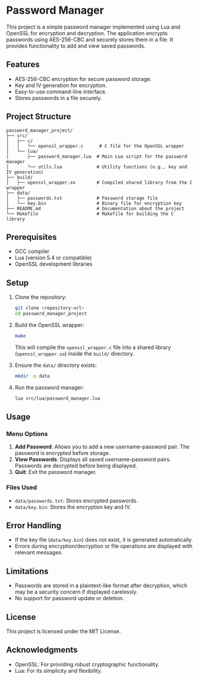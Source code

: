 # Password Manager

This project is a simple password manager implemented using Lua and OpenSSL for encryption and decryption. The application encrypts passwords using AES-256-CBC and securely stores them in a file. It provides functionality to add and view saved passwords.

## Features

- AES-256-CBC encryption for secure password storage.
- Key and IV generation for encryption.
- Easy-to-use command-line interface.
- Stores passwords in a file securely.

## Project Structure

```
password_manager_project/
├── src/
│   ├── c/
│   │   └── openssl_wrapper.c      # C file for the OpenSSL wrapper
│   └── lua/
│       ├── password_manager.lua  # Main Lua script for the password manager
│       └── utils.lua             # Utility functions (e.g., key and IV generation)
├── build/
│   ├── openssl_wrapper.so        # Compiled shared library from the C wrapper
├── data/
│   ├── passwords.txt             # Password storage file
│   └── key.bin                   # Binary file for encryption key
├── README.md                     # Documentation about the project
└── Makefile                      # Makefile for building the C library
```

## Prerequisites

- GCC compiler
- Lua (version 5.4 or compatible)
- OpenSSL development libraries

## Setup

1. Clone the repository:

   ```bash
   git clone <repository-url>
   cd password_manager_project
   ```

2. Build the OpenSSL wrapper:

   ```bash
   make
   ```

   This will compile the `openssl_wrapper.c` file into a shared library (`openssl_wrapper.so`) inside the `build/` directory.

3. Ensure the `data/` directory exists:

   ```bash
   mkdir -p data
   ```

4. Run the password manager:

   ```bash
   lua src/lua/password_manager.lua
   ```

## Usage

### Menu Options

1. **Add Password**: Allows you to add a new username-password pair. The password is encrypted before storage.
2. **View Passwords**: Displays all saved username-password pairs. Passwords are decrypted before being displayed.
3. **Quit**: Exit the password manager.

### Files Used

- `data/passwords.txt`: Stores encrypted passwords.
- `data/key.bin`: Stores the encryption key and IV.

## Error Handling

- If the key file (`data/key.bin`) does not exist, it is generated automatically.
- Errors during encryption/decryption or file operations are displayed with relevant messages.

## Limitations

- Passwords are stored in a plaintext-like format after decryption, which may be a security concern if displayed carelessly.
- No support for password update or deletion.

## License

This project is licensed under the MIT License.

## Acknowledgments

- OpenSSL: For providing robust cryptographic functionality.
- Lua: For its simplicity and flexibility.
